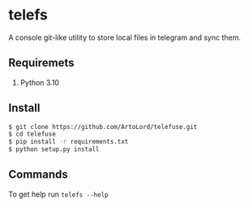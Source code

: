 # telefs

A console git-like utility to store local files in telegram and sync them.

## Requiremets

1. Python 3.10

## Install

```bash
$ git clone https://github.com/ArtoLord/telefuse.git
$ cd telefuse
$ pip install -r requirements.txt
$ python setup.py install
```

## Commands

To get help run `telefs --help`
